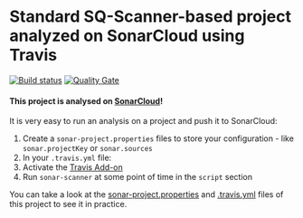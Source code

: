 # Standard SQ-Scanner-based project analyzed on SonarCloud using Travis

[![Build status](https://travis-ci.org/SonarSource/sq-com_example_standard-sqscanner-travis.svg?branch=master)](https://travis-ci.org/SonarSource/sq-com_example_standard-sqscanner-travis) [![Quality Gate](https://sonarcloud.io/api/badges/gate?key=com.sonarqube.examples.standard-sqscanner-travis-project)](https://sonarcloud.io/dashboard/index/com.sonarqube.examples.standard-sqscanner-travis-project)

#### This project is analysed on [SonarCloud](https://sonarcloud.io)!

It is very easy to run an analysis on a project and push it to SonarCloud:

1. Create a `sonar-project.properties` files to store your configuration - like `sonar.projectKey` or `sonar.sources`
2. In your `.travis.yml` file:
  1. Activate the [Travis Add-on](https://docs.travis-ci.com/user/sonarqube/)
  2. Run `sonar-scanner` at some point of time in the `script` section

You can take a look at the
[sonar-project.properties](https://github.com/SonarSource/sq-com_example_standard-sqscanner-travis/blob/master/sonar-project.properties)
and
[.travis.yml](https://github.com/SonarSource/sq-com_example_standard-sqscanner-travis/blob/master/.travis.yml)
files of this project to see it in practice.
